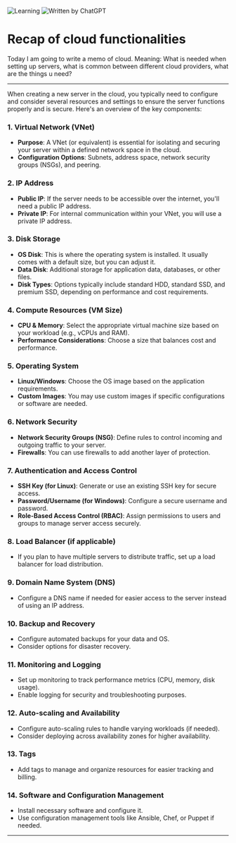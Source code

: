 ![Learning](https://img.shields.io/badge/Self_Education-8A2BE2)
![Written by ChatGPT](https://img.shields.io/badge/written_by-ChatGPT-brightgreen)

# Recap of cloud functionalities

Today I am going to write a memo of cloud. Meaning: What is needed when setting up servers, what is common between different cloud providers, what are the things u need?

---

When creating a new server in the cloud, you typically need to configure and consider several resources and settings to ensure the server functions properly and is secure. Here's an overview of the key components:

### 1. **Virtual Network (VNet)**
   - **Purpose**: A VNet (or equivalent) is essential for isolating and securing your server within a defined network space in the cloud.
   - **Configuration Options**: Subnets, address space, network security groups (NSGs), and peering.

### 2. **IP Address**
   - **Public IP**: If the server needs to be accessible over the internet, you'll need a public IP address.
   - **Private IP**: For internal communication within your VNet, you will use a private IP address.

### 3. **Disk Storage**
   - **OS Disk**: This is where the operating system is installed. It usually comes with a default size, but you can adjust it.
   - **Data Disk**: Additional storage for application data, databases, or other files.
   - **Disk Types**: Options typically include standard HDD, standard SSD, and premium SSD, depending on performance and cost requirements.

### 4. **Compute Resources (VM Size)**
   - **CPU & Memory**: Select the appropriate virtual machine size based on your workload (e.g., vCPUs and RAM).
   - **Performance Considerations**: Choose a size that balances cost and performance.

### 5. **Operating System**
   - **Linux/Windows**: Choose the OS image based on the application requirements.
   - **Custom Images**: You may use custom images if specific configurations or software are needed.

### 6. **Network Security**
   - **Network Security Groups (NSG)**: Define rules to control incoming and outgoing traffic to your server.
   - **Firewalls**: You can use firewalls to add another layer of protection.

### 7. **Authentication and Access Control**
   - **SSH Key (for Linux)**: Generate or use an existing SSH key for secure access.
   - **Password/Username (for Windows)**: Configure a secure username and password.
   - **Role-Based Access Control (RBAC)**: Assign permissions to users and groups to manage server access securely.

### 8. **Load Balancer (if applicable)**
   - If you plan to have multiple servers to distribute traffic, set up a load balancer for load distribution.

### 9. **Domain Name System (DNS)**
   - Configure a DNS name if needed for easier access to the server instead of using an IP address.

### 10. **Backup and Recovery**
   - Configure automated backups for your data and OS.
   - Consider options for disaster recovery.

### 11. **Monitoring and Logging**
   - Set up monitoring to track performance metrics (CPU, memory, disk usage).
   - Enable logging for security and troubleshooting purposes.

### 12. **Auto-scaling and Availability**
   - Configure auto-scaling rules to handle varying workloads (if needed).
   - Consider deploying across availability zones for higher availability.

### 13. **Tags**
   - Add tags to manage and organize resources for easier tracking and billing.

### 14. **Software and Configuration Management**
   - Install necessary software and configure it.
   - Use configuration management tools like Ansible, Chef, or Puppet if needed.

---

